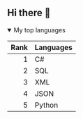## Hi there 👋

<!--
**Dm2004co/Dm2004co** is a ✨ _special_ ✨ repository because its `README.md` (this file) appears on your GitHub profile.

Here are some ideas to get you started:

- 🔭 I’m currently working on ...
- 🌱 I’m currently learning ...
- 👯 I’m looking to collaborate on ...
- 🤔 I’m looking for help with ...
- 💬 Ask me about ...
- 📫 How to reach me: ...
- 😄 Pronouns: ...
- ⚡ Fun fact: ...
-->


<details open>
<summary>My top languages </summary>

| Rank | Languages |
|-----:|-----------|
|     1|C#         |
|     2|SQL        |
|     3| XML       |
|     4| JSON      |  
|     5| Python    |


</details>


